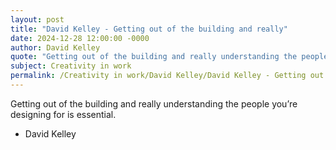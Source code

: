 ```yaml
---
layout: post
title: "David Kelley - Getting out of the building and really"
date: 2024-12-28 12:00:00 -0000
author: David Kelley
quote: "Getting out of the building and really understanding the people you’re designing for is essential."
subject: Creativity in work
permalink: /Creativity in work/David Kelley/David Kelley - Getting out of the building and really
---
```


Getting out of the building and really understanding the people you’re designing for is essential.

- David Kelley
